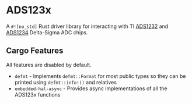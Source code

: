 # ADS123x

A `#![no_std]` Rust driver library for interacting with TI [ADS1232](https://www.ti.com/product/ADS1232) and [ADS1234](https://www.ti.com/product/ADS1234) Delta-Sigma ADC chips.

## Cargo Features

All features are disabled by default.

- `defmt` - Implements `defmt::Format` for most public types so they can be printed using `defmt::info!()` and relatives
- `embedded-hal-async` - Provides async implementations of all the ADS123x functions
